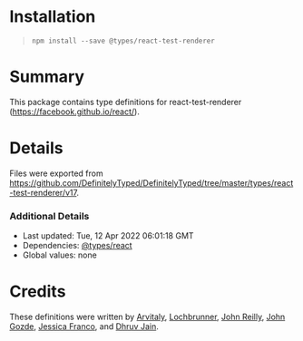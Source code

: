 # Installation
> `npm install --save @types/react-test-renderer`

# Summary
This package contains type definitions for react-test-renderer (https://facebook.github.io/react/).

# Details
Files were exported from https://github.com/DefinitelyTyped/DefinitelyTyped/tree/master/types/react-test-renderer/v17.

### Additional Details
 * Last updated: Tue, 12 Apr 2022 06:01:18 GMT
 * Dependencies: [@types/react](https://npmjs.com/package/@types/react)
 * Global values: none

# Credits
These definitions were written by [Arvitaly](https://github.com/arvitaly), [Lochbrunner](https://github.com/lochbrunner), [John Reilly](https://github.com/johnnyreilly), [John Gozde](https://github.com/jgoz), [Jessica Franco](https://github.com/Jessidhia), and [Dhruv Jain](https://github.com/maddhruv).
